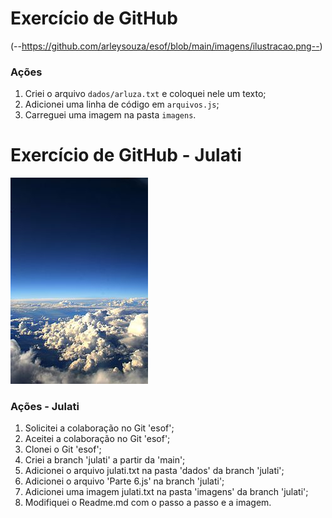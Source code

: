 # Exercício de GitHub

(--https://github.com/arleysouza/esof/blob/main/imagens/ilustracao.png--)

### Ações

1. Criei o arquivo `dados/arluza.txt` e coloquei nele um texto;
2. Adicionei uma linha de código em `arquivos.js`;
3. Carreguei uma imagem na pasta `imagens`.

# Exercício de GitHub - Julati

![](https://github.com/JulianaRosati/Clone-Prova-ESOF/blob/da28e98e802061645dfc037870c375f30185faa2/imagens/ceu.jpg)

### Ações - Julati

1. Solicitei a colaboração no Git 'esof';
2. Aceitei a colaboração no Git 'esof';
3. Clonei o Git 'esof';
4. Criei a branch 'julati' a partir da 'main';
5. Adicionei o arquivo julati.txt na pasta 'dados' da branch 'julati';
6. Adicionei o arquivo 'Parte 6.js' na branch 'julati';
7. Adicionei uma imagem julati.txt na pasta 'imagens' da branch 'julati';
8. Modifiquei o Readme.md com o passo a passo e a imagem.
